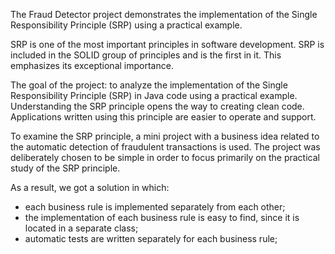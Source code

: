 The Fraud Detector project demonstrates the implementation of the Single Responsibility Principle (SRP) using a practical example.

SRP is one of the most important principles in software development. 
SRP is included in the SOLID group of principles and is the first in it. This emphasizes its exceptional importance.

The goal of the project: to analyze the implementation of the Single Responsibility Principle (SRP) in Java code using a practical example. 
Understanding the SRP principle opens the way to creating clean code. Applications written using this principle are easier to operate and support.

To examine the SRP principle, a mini project with a business idea related to the automatic detection of fraudulent transactions is used. 
The project was deliberately chosen to be simple in order to focus primarily on the practical study of the SRP principle.

As a result, we got a solution in which:
- each business rule is implemented separately from each other;
- the implementation of each business rule is easy to find, since it is located in a separate class;
- automatic tests are written separately for each business rule;
